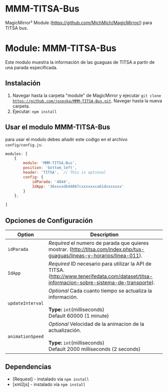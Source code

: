 # MMM-TITSA-Bus
MagicMirror² Module (https://github.com/MichMich/MagicMirror/) para TITSA bus.

# Module: MMM-TITSA-Bus
Este modulo muestra la información de las guaguas de TITSA a partir de una parada especificada. 

## Instalación

1. Navegar hasta la carpeta "module" de MagicMirror y ejecutar <code>git clone https://github.com/joseska/MMM-TITSA-Bus.git</code>. Navegar hasta la nueva carpeta.
2. Ejecutar: <code>npm install</code>


## Usar el modulo MMM-TITSA-Bus

para usar el modulo debes añadir este codigo en el archivo `config/config.js`:
````javascript
modules: [
    {
		module: 'MMM-TITSA-Bus',
		position: 'bottom_left',
		header: 'TITSA',  // This is optional
		config: {
			idParada: '4044',
			IdApp: '36xxxxdb44067cxxxxxxca61dxxxxxxx'
		}
	},

]
````

## Opciones de Configuración

| Option           | Description
|----------------- |-----------
| `idParada`       | *Required* el numero de parada que quieres mostrar. (http://titsa.com/index.php/tus-guaguas/lineas-y-horarios/linea-011).
| `IdApp   `       | *Required* ID necesario para utilizar la API de TITSA. (http://www.tenerifedata.com/dataset/titsa-informacion-sobre-sistema-de-transporte).
| `updateInterval` | *Optional* Cada cuanto tiempo se actualiza la información. <br><br>**Type:** `int`(milliseconds) <br>Default 60000 (1 minute)
| `animationSpeed` | *Optional* Velocidad de la animacion de la actualización. <br><br>**Type:** `int`(milliseconds) <br>Default 2000 milliseconds (2 seconds)

## Dependencias
- [Request] - instalado via `npm install`
- [xml2js] - instalado via `npm install`

